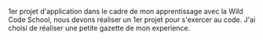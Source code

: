 1er projet d'application
dans le cadre de mon apprentissage avec la Wild Code School, nous devons réaliser un 1er projet pour s'exercer au code.
J'ai choisi de réaliser une petite gazette de mon experience.